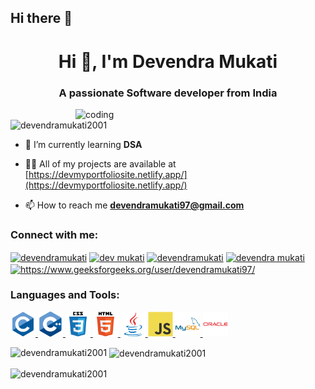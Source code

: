## Hi there 👋

<h1 align="center">Hi 👋, I'm Devendra Mukati</h1>
<h3 align="center">A passionate Software developer from India</h3>
<img align="right" alt="coding" width="400" src="https://camo.githubusercontent.com/19db51af5f90f1b152bc0b9078f5fe97053955be5074f03f17019c70345bdcdb/68747470733a2f2f6d69726f2e6d656469756d2e636f6d2f6d61782f313336302f302a37513379765349765f7430696f4a2d5a2e676966">
<p align="left"> <img src="https://komarev.com/ghpvc/?username=devendramukati2001&label=Profile%20views&color=0e75b6&style=flat" alt="devendramukati2001" /> </p>

- 🌱 I’m currently learning **DSA**

- 👨‍💻 All of my projects are available at [https://devmyportfoliosite.netlify.app/](https://devmyportfoliosite.netlify.app/)

- 📫 How to reach me **devendramukati97@gmail.com**

<h3 align="left">Connect with me:</h3>
<p align="left">
<a href="https://linkedin.com/in/devendramukati" target="blank"><img align="center" src="https://raw.githubusercontent.com/rahuldkjain/github-profile-readme-generator/master/src/images/icons/Social/linked-in-alt.svg" alt="devendramukati" height="30" width="40" /></a>
<a href="https://fb.com/dev mukati" target="blank"><img align="center" src="https://raw.githubusercontent.com/rahuldkjain/github-profile-readme-generator/master/src/images/icons/Social/facebook.svg" alt="dev mukati" height="30" width="40" /></a>
<a href="https://www.youtube.com/c/devendramukati" target="blank"><img align="center" src="https://raw.githubusercontent.com/rahuldkjain/github-profile-readme-generator/master/src/images/icons/Social/youtube.svg" alt="devendramukati" height="30" width="40" /></a>
<a href="https://www.leetcode.com/devendra mukati" target="blank"><img align="center" src="https://raw.githubusercontent.com/rahuldkjain/github-profile-readme-generator/master/src/images/icons/Social/leet-code.svg" alt="devendra mukati" height="30" width="40" /></a>
<a href="https://auth.geeksforgeeks.org/user/https://www.geeksforgeeks.org/user/devendramukati97/" target="blank"><img align="center" src="https://raw.githubusercontent.com/rahuldkjain/github-profile-readme-generator/master/src/images/icons/Social/geeks-for-geeks.svg" alt="https://www.geeksforgeeks.org/user/devendramukati97/" height="30" width="40" /></a>
</p>

<h3 align="left">Languages and Tools:</h3>
<p align="left"> <a href="https://www.cprogramming.com/" target="_blank" rel="noreferrer"> <img src="https://raw.githubusercontent.com/devicons/devicon/master/icons/c/c-original.svg" alt="c" width="40" height="40"/> </a> <a href="https://www.w3schools.com/cpp/" target="_blank" rel="noreferrer"> <img src="https://raw.githubusercontent.com/devicons/devicon/master/icons/cplusplus/cplusplus-original.svg" alt="cplusplus" width="40" height="40"/> </a> <a href="https://www.w3schools.com/css/" target="_blank" rel="noreferrer"> <img src="https://raw.githubusercontent.com/devicons/devicon/master/icons/css3/css3-original-wordmark.svg" alt="css3" width="40" height="40"/> </a> <a href="https://www.w3.org/html/" target="_blank" rel="noreferrer"> <img src="https://raw.githubusercontent.com/devicons/devicon/master/icons/html5/html5-original-wordmark.svg" alt="html5" width="40" height="40"/> </a> <a href="https://www.java.com" target="_blank" rel="noreferrer"> <img src="https://raw.githubusercontent.com/devicons/devicon/master/icons/java/java-original.svg" alt="java" width="40" height="40"/> </a> <a href="https://developer.mozilla.org/en-US/docs/Web/JavaScript" target="_blank" rel="noreferrer"> <img src="https://raw.githubusercontent.com/devicons/devicon/master/icons/javascript/javascript-original.svg" alt="javascript" width="40" height="40"/> </a> <a href="https://www.mysql.com/" target="_blank" rel="noreferrer"> <img src="https://raw.githubusercontent.com/devicons/devicon/master/icons/mysql/mysql-original-wordmark.svg" alt="mysql" width="40" height="40"/> </a> <a href="https://www.oracle.com/" target="_blank" rel="noreferrer"> <img src="https://raw.githubusercontent.com/devicons/devicon/master/icons/oracle/oracle-original.svg" alt="oracle" width="40" height="40"/> </a> </p>

<p><img align="left" src="https://github-readme-stats.vercel.app/api/top-langs?username=devendramukati2001&show_icons=true&locale=en&layout=compact" alt="devendramukati2001" /></p>

<p>&nbsp;<img align="center" src="https://github-readme-stats.vercel.app/api?username=devendramukati2001&show_icons=true&locale=en" alt="devendramukati2001" /></p>

<p><img align="center" src="https://github-readme-streak-stats.herokuapp.com/?user=devendramukati2001&" alt="devendramukati2001" /></p>

